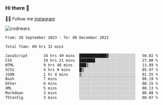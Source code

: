 ### Hi there 👋

👨‍💻 Follow me [instagram](https://instagram.com/an.grsmnko?igshid=ZDdkNTZiNTM=](https://instagram.com/an.grsmnko?igshid=ZDdkNTZiNTM=))

![codrwars](https://www.codewars.com/users/rsschool_c9af20f58c35c696/badges/micro) 

<!--START_SECTION:waka-->

```txt
From: 18 September 2023 - To: 06 December 2023

Total Time: 69 hrs 32 mins

JavaScript       34 hrs 49 mins  ████████████▓░░░░░░░░░░░░   50.02 %
CSS              19 hrs 21 mins  ███████░░░░░░░░░░░░░░░░░░   27.80 %
HTML             9 hrs 40 mins   ███▒░░░░░░░░░░░░░░░░░░░░░   13.89 %
SCSS             4 hrs 9 mins    █▒░░░░░░░░░░░░░░░░░░░░░░░   05.97 %
JSON             1 hr 4 mins     ▒░░░░░░░░░░░░░░░░░░░░░░░░   01.55 %
Bash             7 mins          ░░░░░░░░░░░░░░░░░░░░░░░░░   00.19 %
Other            6 mins          ░░░░░░░░░░░░░░░░░░░░░░░░░   00.15 %
XML              5 mins          ░░░░░░░░░░░░░░░░░░░░░░░░░   00.13 %
Markdown         3 mins          ░░░░░░░░░░░░░░░░░░░░░░░░░   00.08 %
TSConfig         3 mins          ░░░░░░░░░░░░░░░░░░░░░░░░░   00.07 %
```

<!--END_SECTION:waka-->
